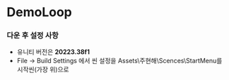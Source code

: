# DemoLoop

### 다운 후 설정 사항
- 유니티 버전은 **20223.38f1**
- File -> Build Settings 에서 씬 설정을 Assets\주현해\Scences\StartMenu를 시작씬(가장 위)으로
